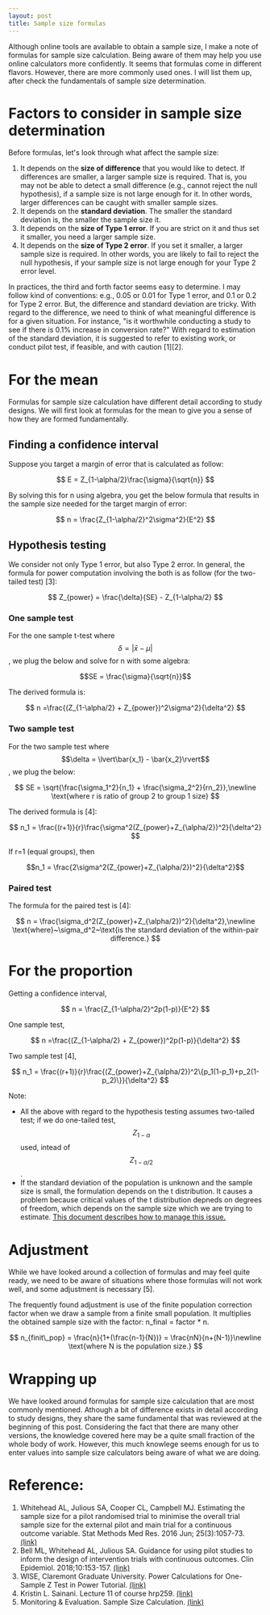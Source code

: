 ```yaml
---
layout: post
title: Sample size formulas
---
```

Although online tools are available to obtain a sample size,  I make a note of formulas for sample size calculation. Being aware of them may help you use online calculators more confidently. It seems that formulas come in different flavors. However, there are more commonly used ones. I will list them up, after check the fundamentals of sample size determination. 

# Factors to consider in sample size determination

Before formulas, let's look through what affect the sample size:
1. It depends on the **size of difference** that you would like to detect. If differences are smaller, a larger sample size is required. That is, you may not be able to detect a small difference (e.g., cannot reject the null hypothesis), if a sample size is not large enough for it. In other words, larger differences can be caught with smaller sample sizes. 
2. It depends on the **standard deviation**. The smaller the standard deviation is, the smaller the sample size it. 
3. It depends on the **size of Type 1 error**. If you are strict on it and thus set it smaller, you need a larger sample size. 
4. It depends on the **size of Type 2 error**. If you set it smaller, a larger sample size is required. In other words,  you are likely to fail to reject the null hypothesis, if your sample size is not large enough for your Type 2 error level. 

In practices, the third and forth factor seems easy to determine. I may follow kind of conventions: e.g., 0.05 or 0.01 for Type 1 error, and 0.1 or 0.2 for Type 2 error. But, the difference and standard deviation are tricky. With regard to the difference, we need to think of what meaningful difference is for a given situation. For instance, "is it worthwhile conducting a study to see if there is 0.1% increase in conversion rate?" With regard to estimation of the standard deviation, it is suggested to refer to existing work, or conduct pilot test, if feasible, and with caution [1][2].

# For the mean

Formulas for sample size calculation have different detail according to study designs. We will first look at formulas for the mean to give you a sense of how they are formed fundamentally.

## Finding a confidence interval
Suppose you target a margin of error that is calculated as follow:

$$
E = Z_{1-\alpha/2}\frac{\sigma}{\sqrt{n}}
$$

By solving this for n using algebra, you get the below formula that results in the sample size needed for the target margin of error:

$$
n = \frac{Z_{1-\alpha/2}^2\sigma^2}{E^2}
$$

## Hypothesis testing
We consider not only Type 1 error, but also Type 2 error. In general, the formula for power computation involving the both is as follow (for the two-tailed test) [3]:

$$
Z_{power} = \frac{\delta}{SE} - Z_{1-\alpha/2}
$$

### One sample test

For the one sample t-test where $$\delta = \lvert\bar{x} - \mu\rvert$$, we plug the below and solve for n with some algebra:

$$SE = \frac{\sigma}{\sqrt{n}}$$

The derived formula is:

$$
n =\frac{(Z_{1-\alpha/2} + Z_{power})^2\sigma^2}{\delta^2}
$$

### Two sample test

For the two sample test where $$\delta = \lvert\bar{x_1} - \bar{x_2}\rvert$$, we plug the below:

$$
SE = \sqrt{\frac{\sigma_1^2}{n_1} + \frac{\sigma_2^2}{rn_2}},\newline
\text{where r is ratio of group 2 to group 1 size}
$$

The derived formula is [4]:

$$
n_1 = \frac{(r+1)}{r}\frac{\sigma^2(Z_{power}+Z_{\alpha/2})^2}{\delta^2}
$$

If r=1 (equal groups), then 

$$n_1 = \frac{2\sigma^2(Z_{power}+Z_{\alpha/2})^2}{\delta^2}$$


### Paired test

The formula for the paired test is [4]:

$$
n = \frac{\sigma_d^2(Z_{power}+Z_{\alpha/2})^2}{\delta^2},\newline
\text{where}~\sigma_d^2~\text{is the standard deviation of the within-pair difference.}
$$


# For the proportion
Getting a confidence interval,

$$
n = \frac{Z_{1-\alpha/2}^2p(1-p)}{E^2}
$$

One sample test,

$$
n =\frac{(Z_{1-\alpha/2} + Z_{power})^2p(1-p)}{\delta^2}
$$

Two sample test [4],

$$
n_1 = \frac{(r+1)}{r}\frac{(Z_{power}+Z_{\alpha/2})^2\{p_1(1-p_1)+p_2(1-p_2)\}}{\delta^2}
$$

Note:
* All the above with regard to the hypothesis testing assumes two-tailed test; if we do one-tailed test, $$Z_{1-\alpha}$$ used, intead of $$Z_{1-\alpha/2}$$.
* If the standard deviation of the population is unknown and the sample size is small, the formulation depends on the t distribution. It causes a problem because critical values of the t distribution depneds on degrees of freedom, which depends on the sample size which we are trying to estimate. [This document describes how to manage this issue.](https://www.itl.nist.gov/div898/handbook/prc/section2/prc222.htm)

# Adjustment
While we have looked around a collection of formulas and may feel quite ready, we need to be aware of situations where those formulas will not work well, and some adjustment is necessary [5]. 

The frequently found adjustment is use of the finite population correction factor when we draw a sample from a finite small population. It multiplies the obtained sample size with the factor: n_final = factor * n.

$$
n_{finit\_pop} = \frac{n}{1+(\frac{n-1}{N})} = \frac{nN}{n+(N-1)}\newline
\text{where N is the population size.}
$$

# Wrapping up

We have looked around formulas for sample size calculation that are most commonly mentioned. Athough a bit of difference exists in detail according to study designs, they share the same fundamental that was reviewed at the beginning of this post. Considering the fact that there are many other versions, the knowledge covered here may be a quite small fraction of the whole body of work. However, this much knowlege seems enough for us to enter values into sample size calculators being aware of what we are doing.

# Reference:
1. Whitehead AL, Julious SA, Cooper CL, Campbell MJ. Estimating the sample size for a pilot randomised trial to minimise the overall trial sample size for the external pilot and main trial for a continuous outcome variable. Stat Methods Med Res. 2016 Jun; 25(3):1057-73. [(link)](https://www.ncbi.nlm.nih.gov/pmc/articles/PMC4876429/)
2. Bell ML, Whitehead AL, Julious SA. Guidance for using pilot studies to inform the design of intervention trials with continuous outcomes. Clin Epidemiol. 2018;10:153-157. [(link)](https://www.dovepress.com/guidance-for-using-pilot-studies-to-inform-the-design-of-intervention--peer-reviewed-fulltext-article-CLEP)
3. WISE, Claremont Graduate University. Power Calculations for One-Sample Z Test in Power Tutorial. [(link)](https://wise1.cgu.edu/power/computing.asp)
4. Kristin L. Sainani. Lecture 11 of course hrp259. [(link)](https://web.stanford.edu/~kcobb/hrp259/)
5. Monitoring & Evaluation. Sample Size Calculation. [(link)](http://monitoringevaluation.weebly.com/sample-size-adjustments.html)